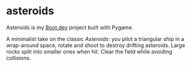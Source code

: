 # asteroids

Asteroids is my [Boot.dev](https://www.boot.dev) project built with Pygame.

A minimalist take on the classic *Asteroids*: you pilot a triangular ship in a wrap-around space, rotate and shoot to destroy drifting asteroids. Large rocks split into smaller ones when hit. Clear the field while avoiding collisions.